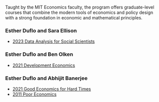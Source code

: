 

Taught by the MIT Economics faculty, the program offers graduate-level courses that combine the modern tools of economics and policy design with a strong foundation in economic and mathematical principles.


### Esther Duflo and Sara Ellison
- [2023 Data Analysis for Social Scientists](https://www.youtube.com/playlist?list=PLUl4u3cNGP61ATaGTFcSp7bhogloD2wHP)

### Esther Duflo and Ben Olken
- [2021 Development Economics](https://www.youtube.com/watch?v=fIFB6SBw2lU&list=PLUl4u3cNGP61kvh3caDts2R6LmkYbmzaG)
  
### Esther Duflo and Abhijit Banerjee
- [2021 Good Economics for Hard Times](https://www.parisschoolofeconomics.eu/en/news/from-may-24-to-june-4-watch-abhijit-banerjee-and-esther-duflo-s-online-course/)
- [2011 Poor Economics](https://www.youtube.com/playlist?list=PLUl4u3cNGP620R91K4KP_fO4l3eeK5lDn)

